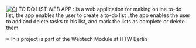 [![CI](https://github.com/IslamAbdelrahman00/WebTech/actions/workflows/ci.yml/badge.svg)](https://github.com/IslamAbdelrahman00/WebTech/actions/workflows/ci.yml)
TO DO LIST WEB APP :
is a web application for making online to-do list, the app enables the user to create a to-do list , the app enables the
user to add and delete tasks to his list, and mark the lists as complete or delete them

*This project is part of the Webtech Module at HTW Berlin
